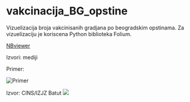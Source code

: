 # vakcinacija_BG_opstine
Vizuelizacija broja vakcinisanih gradjana po beogradskim opstinama. Za vizuelizaciju je koriscena Python biblioteka Folium.

[NBviewer](https://nbviewer.jupyter.org/github/makilezx/py_vakcinacija_BG_opstine/blob/main/vakcinacija_viz.ipynb)

Izvori: mediji

Primer:

![Primer](https://user-images.githubusercontent.com/50851469/118858148-1a161180-b8d9-11eb-9a55-6a988cfcc544.png)


Izvor: CINS/IZJZ Batut
<img src=“https://user-images.githubusercontent.com/50851469/118854919-84c54e00-b8d5-11eb-9f10-f25e683da588.png”></img>
